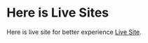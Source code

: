 # Here is Live Sites

Here is live site for better experience [Live Site](https://sad-bhaskara-b4545d.netlify.app/).
